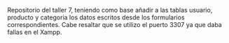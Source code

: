 Repositorio del taller 7, teniendo como base añadir a las tablas usuario, producto y categoria los datos escritos desde los formularios correspondientes. Cabe resaltar que se utilizo el puerto 3307 ya que daba fallas en el Xampp. 

